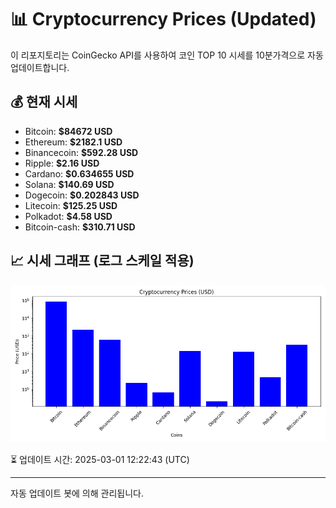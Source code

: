 
# 📊 Cryptocurrency Prices (Updated)

이 리포지토리는 CoinGecko API를 사용하여 코인 TOP 10 시세를 10분가격으로 자동 업데이트합니다.

## 💰 현재 시세
- Bitcoin: **$84672 USD**
- Ethereum: **$2182.1 USD**
- Binancecoin: **$592.28 USD**
- Ripple: **$2.16 USD**
- Cardano: **$0.634655 USD**
- Solana: **$140.69 USD**
- Dogecoin: **$0.202843 USD**
- Litecoin: **$125.25 USD**
- Polkadot: **$4.58 USD**
- Bitcoin-cash: **$310.71 USD**

## 📈 시세 그래프 (로그 스케일 적용)
![Crypto Prices](crypto_prices.png)

⏳ 업데이트 시간: 2025-03-01 12:22:43 (UTC)

---
자동 업데이트 봇에 의해 관리됩니다.
